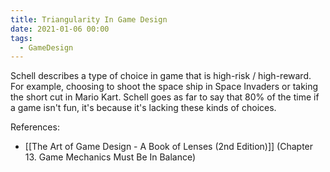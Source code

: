 ```yaml
---
title: Triangularity In Game Design
date: 2021-01-06 00:00
tags:
  - GameDesign
---
```


Schell describes a type of choice in game that is high-risk / high-reward. For example, choosing to shoot the space ship in Space Invaders or taking the short cut in Mario Kart. Schell goes as far to say that 80% of the time if a game isn't fun, it's because it's lacking these kinds of choices.

References:

* [[The Art of Game Design - A Book of Lenses (2nd Edition)]] (Chapter 13. Game Mechanics Must Be In Balance)

